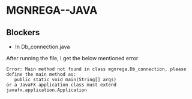 # MGNREGA--JAVA

## Blockers

- In Db_connection.java

After running the file, I get the below mentioned error

```
Error: Main method not found in class mgnrega.Db_connection, please define the main method as:
   public static void main(String[] args)
or a JavaFX application class must extend javafx.application.Application
```